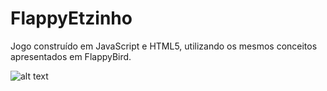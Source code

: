 # FlappyEtzinho
Jogo construído em JavaScript e HTML5, utilizando os mesmos conceitos apresentados em FlappyBird.

![alt text](https://cdn.discordapp.com/attachments/178849093026578432/898798204076851230/unknown.png)
